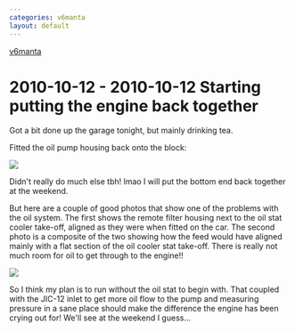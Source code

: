 ```yaml
---
categories: v6manta
layout: default
---
```


[v6manta](/v6manta)

# 2010-10-12 - 2010-10-12 Starting putting the engine back together
Got a bit done up the garage tonight, but mainly drinking tea. 

Fitted the oil pump housing back onto the block:

  ![](/img/v6manta/manta0375.jpg)  

Didn't really do much else tbh! lmao I will put the bottom end back together at the weekend.

But here are a couple of good photos that show one of the problems with the oil system. The first shows the remote filter housing next to the oil stat cooler take-off, aligned as they were when fitted on the car. The second photo is a composite of the two showing how the feed would have aligned mainly with a flat section of the oil cooler stat take-off. There is really not much room for oil to get through to the engine!!

  ![](/img/v6manta/manta0377.jpg)  

So I think my plan is to run without the oil stat to begin with. That coupled with the JIC-12 inlet to get more oil flow to the pump and measuring pressure in a sane place should make the difference the engine has been crying out for! We'll see at the weekend I guess... 